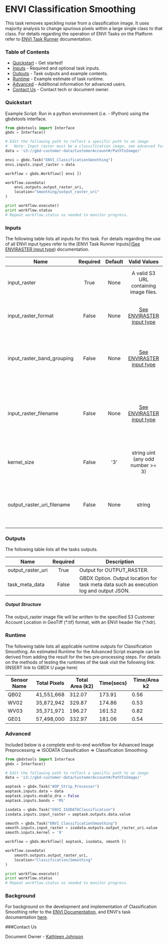 # ENVI Classification Smoothing

This task removes speckling noise from a classification image. It uses majority analysis to change spurious pixels within a large single class to that class.  For details regarding the operation of ENVI Tasks on the Platform refer to [ENVI Task Runner](https://github.com/TDG-Platform/docs/blob/master/ENVI_Task_Runner_Inputs.md) documentation.

### Table of Contents

- [Quickstart](#quickstart) - Get started!
- [Inputs](#inputs) - Required and optional task inputs.
- [Outputs](#outputs) - Task outputs and example contents.
- [Runtime](#runtime) - Example estimate of task runtime.
- [Advanced](#advanced) - Additional information for advanced users.
- [Contact Us](#contact-us) - Contact tech or document owner.



### Quickstart

Example Script: Run in a python environment (i.e. - IPython) using the gbdxtools interface.

```python
from gbdxtools import Interface
gbdx = Interface()

# Edit the following path to reflect a specific path to an image
#	Note: Input raster must be a classification image, see advanced for example
data = 's3://gbd-customer-data/CustomerAccount#/PathToImage/'

envi = gbdx.Task("ENVI_ClassificationSmoothing")
envi.inputs.input_raster = data

workflow = gbdx.Workflow([ envi ])

workflow.savedata(
    envi.outputs.output_raster_uri, 
    location="Smoothing/output_raster_uri"
)

print workflow.execute()
print workflow.status
# Repeat workflow.status as needed to monitor progress.
```



### Inputs
The following table lists all inputs for this task. For details regarding the use of all ENVI input types refer to the [ENVI Task Runner Inputs]([See ENVIRASTER input type](https://github.com/TDG-Platform/docs/blob/master/ENVI_Task_Runner_Inputs.md)) documentation.

| Name                       | Required | Default |               Valid Values               | Description                              |
| -------------------------- | :------: | :-----: | :--------------------------------------: | ---------------------------------------- |
| input_raster               |   True   |  None   |  A valid S3 URL containing image files.  | Specify a raster from which to run the task. -- Value Type: ENVIRASTER |
| input_raster_format        |  False   |  None   | [See ENVIRASTER input type](https://github.com/TDG-Platform/docs/blob/master/ENVI_Task_Runner_Inputs.md) | Provide the format of the image, for example: landsat-8. -- Value Type: STRING |
| input_raster_band_grouping |  False   |  None   | [See ENVIRASTER input type](https://github.com/TDG-Platform/docs/blob/master/ENVI_Task_Runner_Inputs.md) | Provide the name of the band grouping to be used in the task, ie - panchromatic. -- Value Type: STRING |
| input_raster_filename      |  False   |  None   | [See ENVIRASTER input type](https://github.com/TDG-Platform/docs/blob/master/ENVI_Task_Runner_Inputs.md) | Provide the explicit relative raster filename that ENVI will open. This overrides any file lookup in the task runner. -- Value Type: STRING |
| kernel_size                |  False   |   '3'   |    string uint (any odd number >= 3)     | The smooth kernel size, using an odd number (e.g., 3 = 3x3 pixels). -- Value Type: UINT |
| output_raster_uri_filename |  False   |  None   |                  string                  | Specify a string with the fully-qualified path and filename for OUTPUT_RASTER. -- Value Type: STRING |


### Outputs
The following table lists all the tasks outputs.

| Name              | Required | Description                              |
| ----------------- | :------: | ---------------------------------------- |
| output_raster_uri |   True   | Output for OUTPUT_RASTER.                |
| task_meta_data    |  False   | GBDX Option. Output location for task meta data such as execution log and output JSON. |

##### Output Structure

The output_raster image file will be written to the specified S3 Customer Account Location in GeoTiff (\*.tif) format, with an ENVI header file (\*.hdr).



### Runtime

The following table lists all applicable runtime outputs for Classification Smoothing. An estimated Runtime for the Advanced Script example can be derived from adding the result for the two pre-processing steps. For details on the methods of testing the runtimes of the task visit the following link:(INSERT link to GBDX U page here)

| Sensor Name | Total Pixels | Total Area (k2) | Time(secs) | Time/Area k2 |
| ----------- | :----------: | --------------- | ---------- | ------------ |
| QB02        |  41,551,668  | 312.07          | 173.91     | 0.56         |
| WV02        |  35,872,942  | 329.87          | 174.86     | 0.53         |
| WV03        |  35,371,971  | 196.27          | 161.52     | 0.82         |
| GE01        |  57,498,000  | 332.97          | 181.06     | 0.54         |



### Advanced

Included below is a complete end-to-end workflow for Advanced Image Preprocessing => ISODATA Classification => Classification Smoothing:

```python
from gbdxtools import Interface
gbdx = Interface()

# Edit the following path to reflect a specific path to an image
data = 's3://gbd-customer-data/CustomerAccount#/PathToImage/'

aoptask = gbdx.Task("AOP_Strip_Processor") 
aoptask.inputs.data = data
aoptask.inputs.enable_dra = False
aoptask.inputs.bands = 'MS'

isodata = gbdx.Task("ENVI_ISODATAClassification")
isodata.inputs.input_raster = aoptask.outputs.data.value

smooth = gbdx.Task("ENVI_ClassificationSmoothing")
smooth.inputs.input_raster = isodata.outputs.output_raster_uri.value
smooth.inputs.kernel = '9'

workflow = gbdx.Workflow([ aoptask, isodata, smooth ])

workflow.savedata(
    smooth.outputs.output_raster_uri, 
    location="Classification/Smoothing"
)

print workflow.execute()
print workflow.status
# Repeat workflow.status as needed to monitor progress.
```



### Background

For background on the development and implementation of Classification Smoothing refer to the [ENVI Documentation](https://www.harrisgeospatial.com/docs/classificationtutorial.html), and ENVI's task documentation [here](https://www.harrisgeospatial.com/docs/enviclassificationsmoothingtask.html).



###Contact Us

Document Owner - [Kathleen Johnson](kajohnso@digitalglobe.com)
